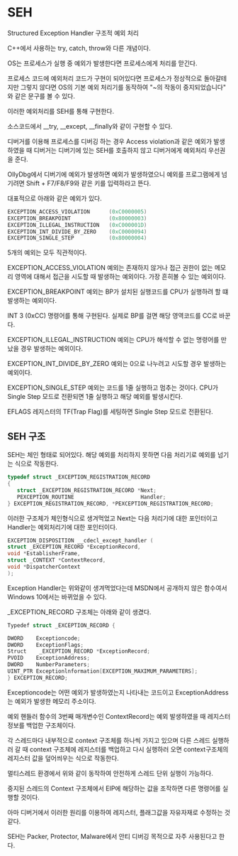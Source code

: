# SEH

Structured Exception Handler 구조적 예외 처리

C++에서 사용하는 try, catch, throw와 다른 개념이다.

OS는 프로세스가 실행 중 예외가 발생한다면 프로세스에게 처리를 맏긴다.

프로세스 코드에 예외처리 코드가 구현이 되어있다면 프로세스가 정상적으로 돌아갈테지만 그렇지 않다면 OS의 기본 예외 처리기를 동작하여 "~의 작동이 중지되었습니다" 와 같은 문구를 볼 수 있다.

이러한 예외처리를 SEH를 통해 구현한다.

소스코드에서 __try, __except, __finally와 같이 구현할 수 있다.

디버거를 이용해 프로세스를 디버깅 하는 경우 Access violation과 같은 예외가 발생하였을 때 디버거는 디버기에 있는 SEH를 호출하지 않고 디버거에게 예외처리 우선권을 준다.

OllyDbg에서 디버기에 예외가 발생하면 예외가 발생하였으니 예외를 프로그램에게 넘기려면 Shift + F7/F8/F9와 같은 키를 입력하라고 뜬다.

대표적으로 아래와 같은 예외가 있다.

```C++
EXCEPTION_ACCESS_VIOLATION      (0xC0000005)
EXCEPTION_BREAKPOINT            (0x80000003)
EXCEPTION_ILLEGAL_INSTRUCTION   (0xC000001D)
EXCEPTION_INT_DIVIDE_BY_ZERO    (0xC0000094)
EXCEPTION_SINGLE_STEP           (0x80000004)
```

5개의 예외는 모두 직관적이다.

EXCEPTION_ACCESS_VIOLATION 예외는 존재하지 않거나 접근 권한이 없는 메모리 영역에 대해서 접근을 시도할 때 발생하는 예외이다. 가장 흔히볼 수 있는 예외이다.

EXCEPTION_BREAKPOINT 예외는 BP가 설치된 실행코드를 CPU가 실행하려 할 떄 발생하는 예외이다.

INT 3 (0xCC) 명령어를 통해 구현된다. 실제로 BP를 걸면 해당 영역코드를 CC로 바꾼다.

EXCEPTION_ILLEGAL_INSTRUCTION 예외는 CPU가 해석할 수 없는 명령어를 만났을 경우 발생하는 예외이다.

EXCEPTION_INT_DIVIDE_BY_ZERO 예외는 0으로 나누려고 시도할 경우 발생하는 예외이다.

EXCEPTION_SINGLE_STEP 예외는 코드를 1줄 실행하고 멈추는 것이다. CPU가 Single Step 모드로 전환되면 1줄 실행하고 해당 예외를 발생시킨다.

EFLAGS 레지스터의 TF(Trap Flag)를 세팅하면 Single Step 모드로 전환된다.

## SEH 구조

SEH는 체인 형태로 되어있다. 해당 예외를 처리하지 못하면 다음 처리기로 예외를 넘기는 식으로 작동한다.

```C++
typedef struct _EXCEPTION_REGISTRATION_RECORD 
{ 
   struct _EXCEPTION_REGISTRATION_RECORD *Next; 
   PEXCEPTION_ROUTINE                     Handler; 
} EXCEPTION_REGISTRATION_RECORD, *PEXCEPTION_REGISTRATION_RECORD;
```

이러한 구조체가 체인형식으로 생겨먹었고 Next는 다음 처리기에 대한 포인터이고 Handler는 예외처리기에 대한 포인터이다.

```C++
EXCEPTION_DISPOSITION __cdecl_except_handler (
struct _EXCEPTION_RECORD *ExceptionRecord,
void *EstablisherFrame,
struct _CONTEXT *ContextRecord,
void *DispatcherContext
);
```

Exception Handler는 위와같이 생겨먹었다는데 MSDN에서 공개하지 않은 함수여서 Windows 10에서는 바뀌었을 수 있다.

_EXCEPTION_RECORD 구조체는 아래와 같이 생겼다.

```C++
Typedef struct _EXCEPTION_RECORD {

DWORD    Exceptioncode;
DWORD    ExceptionFlags;
Struct    _EXCEPTION_RECORD *ExceptionRecord;
PVOID    ExceptionAddress;
DWORD    NumberParameters;
UINT_PTR Exceptionlnformation[EXCEPTION_MAXIMUM_PARAMETERS];
} EXCEPTION_RECORD;
```

Exceptioncode는 어떤 예외가 발생하였는지 나타내는 코드이고 ExceptionAddress는 예외가 발생한 메모리 주소이다.

예외 핸들러 함수의 3번째 매개변수인 ContextRecord는 예외 발생하였을 때 레지스터 정보를 백업한 구조체이다.

각 스레드마다 내부적으로 context 구조체를 하나씩 가지고 있으며 다른 스레드 실행하러 갈 때 context 구조체에 레지스터를 백업하고 다시 실행하러 오면 context구조체의 레지스터 값을 덮어씌우는 식으로 작동한다.

멀티스레드 환경에서 위와 같이 동작하여 안전하게 스레드 단위 실행이 가능하다.

중지된 스레드의 Context 구조체에서 EIP에 해당하는 값을 조작하면 다른 명령어를 실행할 것이다.

아마 디버거에서 이러한 원리를 이용하여 레지스터, 플래그값을 자유자재로 수정하는 것 같다.

SEH는 Packer, Protector, Malware에서 안티 디버깅 목적으로 자주 사용된다고 한다.